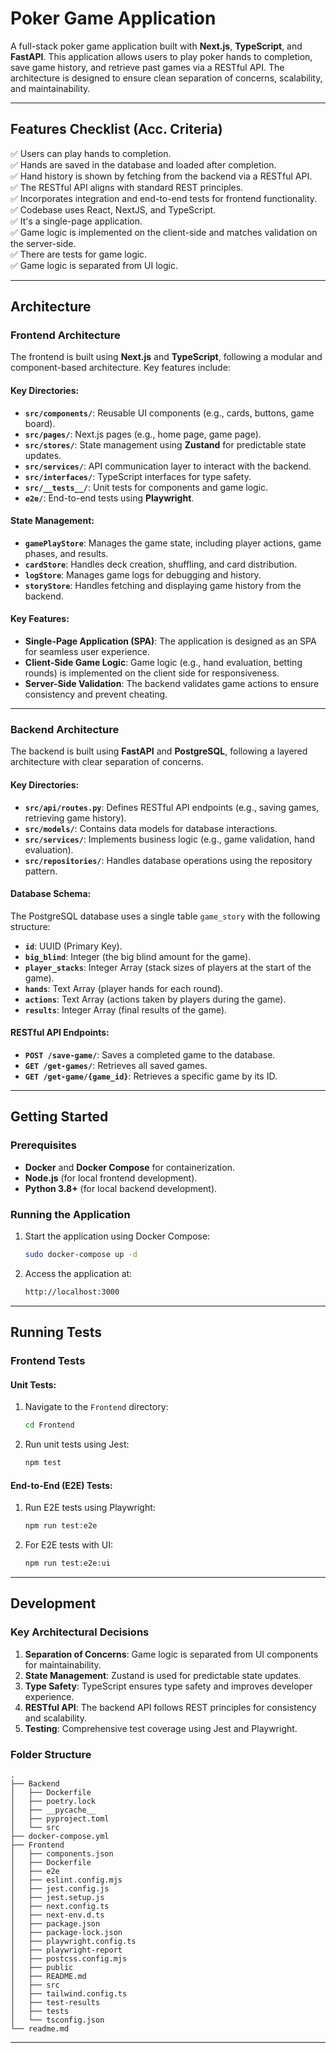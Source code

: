 # Poker Game Application

A full-stack poker game application built with **Next.js**, **TypeScript**, and **FastAPI**. This application allows users to play poker hands to completion, save game history, and retrieve past games via a RESTful API. The architecture is designed to ensure clean separation of concerns, scalability, and maintainability.

---

## Features Checklist (Acc. Criteria)

✅ Users can play hands to completion.  
✅ Hands are saved in the database and loaded after completion.  
✅ Hand history is shown by fetching from the backend via a RESTful API.  
✅ The RESTful API aligns with standard REST principles.  
✅ Incorporates integration and end-to-end tests for frontend functionality.  
✅ Codebase uses React, NextJS, and TypeScript.  
✅ It's a single-page application.  
✅ Game logic is implemented on the client-side and matches validation on the server-side.  
✅ There are tests for game logic.  
✅ Game logic is separated from UI logic.  

---

## Architecture

### Frontend Architecture

The frontend is built using **Next.js** and **TypeScript**, following a modular and component-based architecture. Key features include:

#### Key Directories:
- **`src/components/`**: Reusable UI components (e.g., cards, buttons, game board).  
- **`src/pages/`**: Next.js pages (e.g., home page, game page).  
- **`src/stores/`**: State management using **Zustand** for predictable state updates.  
- **`src/services/`**: API communication layer to interact with the backend.  
- **`src/interfaces/`**: TypeScript interfaces for type safety.  
- **`src/__tests__/`**: Unit tests for components and game logic.  
- **`e2e/`**: End-to-end tests using **Playwright**.  

#### State Management:
- **`gamePlayStore`**: Manages the game state, including player actions, game phases, and results.  
- **`cardStore`**: Handles deck creation, shuffling, and card distribution.  
- **`logStore`**: Manages game logs for debugging and history.  
- **`storyStore`**: Handles fetching and displaying game history from the backend.  

#### Key Features:
- **Single-Page Application (SPA)**: The application is designed as an SPA for seamless user experience.  
- **Client-Side Game Logic**: Game logic (e.g., hand evaluation, betting rounds) is implemented on the client side for responsiveness.  
- **Server-Side Validation**: The backend validates game actions to ensure consistency and prevent cheating.  

---

### Backend Architecture

The backend is built using **FastAPI** and **PostgreSQL**, following a layered architecture with clear separation of concerns.

#### Key Directories:
- **`src/api/routes.py`**: Defines RESTful API endpoints (e.g., saving games, retrieving game history).  
- **`src/models/`**: Contains data models for database interactions.  
- **`src/services/`**: Implements business logic (e.g., game validation, hand evaluation).  
- **`src/repositories/`**: Handles database operations using the repository pattern.  

#### Database Schema:
The PostgreSQL database uses a single table `game_story` with the following structure:
- **`id`**: UUID (Primary Key).  
- **`big_blind`**: Integer (the big blind amount for the game).  
- **`player_stacks`**: Integer Array (stack sizes of players at the start of the game).  
- **`hands`**: Text Array (player hands for each round).  
- **`actions`**: Text Array (actions taken by players during the game).  
- **`results`**: Integer Array (final results of the game).  

#### RESTful API Endpoints:
- **`POST /save-game/`**: Saves a completed game to the database.  
- **`GET /get-games/`**: Retrieves all saved games.  
- **`GET /get-game/{game_id}`**: Retrieves a specific game by its ID.  

---

## Getting Started

### Prerequisites
- **Docker** and **Docker Compose** for containerization.  
- **Node.js** (for local frontend development).  
- **Python 3.8+** (for local backend development).  

### Running the Application
1. Start the application using Docker Compose:
   ```bash
   sudo docker-compose up -d
   ```
2. Access the application at:
   ```bash
   http://localhost:3000
   ```

---

## Running Tests

### Frontend Tests

#### Unit Tests:
1. Navigate to the `Frontend` directory:
   ```bash
   cd Frontend
   ```
2. Run unit tests using Jest:
   ```bash
   npm test
   ```

#### End-to-End (E2E) Tests:
1. Run E2E tests using Playwright:
   ```bash
   npm run test:e2e
   ```
2. For E2E tests with UI:
   ```bash
   npm run test:e2e:ui
   ```


---

## Development

### Key Architectural Decisions
1. **Separation of Concerns**: Game logic is separated from UI components for maintainability.  
2. **State Management**: Zustand is used for predictable state updates.  
3. **Type Safety**: TypeScript ensures type safety and improves developer experience.  
4. **RESTful API**: The backend API follows REST principles for consistency and scalability.  
5. **Testing**: Comprehensive test coverage using Jest and Playwright.  

### Folder Structure
```
.
├── Backend
│   ├── Dockerfile
│   ├── poetry.lock
│   ├── __pycache__
│   ├── pyproject.toml
│   └── src
├── docker-compose.yml
├── Frontend
│   ├── components.json
│   ├── Dockerfile
│   ├── e2e
│   ├── eslint.config.mjs
│   ├── jest.config.js
│   ├── jest.setup.js
│   ├── next.config.ts
│   ├── next-env.d.ts
│   ├── package.json
│   ├── package-lock.json
│   ├── playwright.config.ts
│   ├── playwright-report
│   ├── postcss.config.mjs
│   ├── public
│   ├── README.md
│   ├── src
│   ├── tailwind.config.ts
│   ├── test-results
│   ├── tests
│   └── tsconfig.json
└── readme.md
```

---

